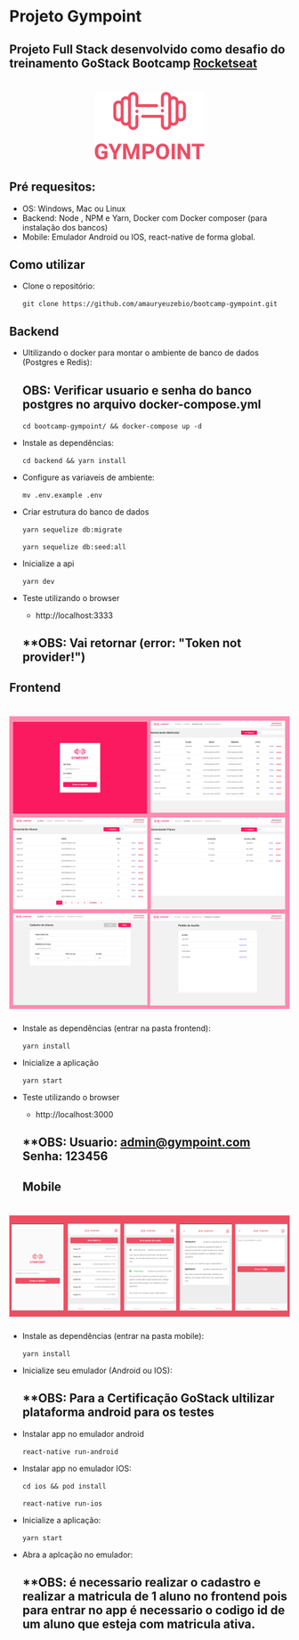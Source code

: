 # Projeto Gympoint

## Projeto Full Stack desenvolvido como desafio do treinamento GoStack Bootcamp [Rocketseat](https://rocketseat.com.br)

<h1 align="center">
<img src="https://raw.githubusercontent.com/amauryeuzebio/bootcamp-gympoint/master/imgs-readme/logo.png">
</h1>

## Pré requesitos:
   - OS: Windows, Mac ou Linux
   - Backend: Node , NPM e Yarn, Docker com Docker composer (para instalação dos bancos)
   - Mobile: Emulador Android ou IOS, react-native de forma global.

## Como utilizar

- Clone o repositório:

  `git clone https://github.com/amauryeuzebio/bootcamp-gympoint.git`

## Backend ##

- Ultilizando o docker para montar o ambiente de banco de dados (Postgres e Redis):
  ## **OBS: Verificar usuario e senha do banco postgres no arquivo docker-compose.yml**

  `cd bootcamp-gympoint/ && docker-compose up -d`

- Instale as dependências:

  `cd backend && yarn install`

- Configure as variaveis de ambiente:

  `mv .env.example .env`

- Criar estrutura do banco de dados

  `yarn sequelize db:migrate`

  `yarn sequelize db:seed:all`
  
- Inicialize a api

  `yarn dev`

- Teste utilizando o browser

  - http://localhost:3333
  ## **OBS: Vai retornar (error: "Token not provider!")

## Frontend ##

<h1 align="center">
<img src="https://raw.githubusercontent.com/amauryeuzebio/bootcamp-gympoint/master/imgs-readme/front.png">
</h1>

- Instale as dependências (entrar na pasta frontend):

  `yarn install`

- Inicialize a aplicação

  `yarn start`

- Teste utilizando o browser

  - http://localhost:3000
  ## **OBS: Usuario: admin@gympoint.com Senha: 123456

  ## Mobile ##

<h1 align="center">
<img src="https://raw.githubusercontent.com/amauryeuzebio/bootcamp-gympoint/master/imgs-readme/mobile.png">
</h1>

- Instale as dependências (entrar na pasta mobile):

  `yarn install`

- Inicialize seu emulador (Android ou IOS):
  ## **OBS: Para a Certificação GoStack ultilizar plataforma android para os testes
  
- Instalar app no emulador android

  `react-native run-android`

- Instalar app no emulador IOS:

  `cd ios && pod install`

  `react-native run-ios`

- Inicialize a aplicação:

  `yarn start`

- Abra a aplcação no emulador:
  ## **OBS: é necessario realizar o cadastro e realizar a matricula de 1 aluno no frontend pois para entrar no app é necessario o codigo id de um aluno que esteja com matricula ativa.
